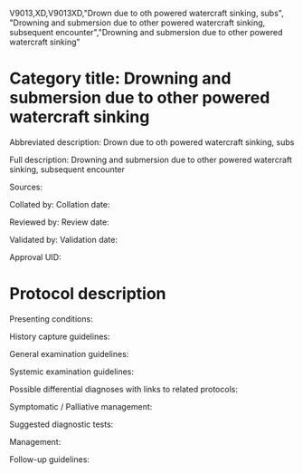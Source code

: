 V9013,XD,V9013XD,"Drown due to oth powered watercraft sinking, subs", "Drowning and submersion due to other powered watercraft sinking, subsequent encounter","Drowning and submersion due to other powered watercraft sinking"
# Category title: Drowning and submersion due to other powered watercraft sinking

Abbreviated description: Drown due to oth powered watercraft sinking, subs

Full description: Drowning and submersion due to other powered watercraft sinking, subsequent encounter

Sources:

Collated by:
Collation date:

Reviewed by:
Review date:

Validated by:
Validation date:

Approval UID:

# Protocol description

Presenting conditions:

History capture guidelines:

General examination guidelines:

Systemic examination guidelines:

Possible differential diagnoses with links to related protocols:

Symptomatic / Palliative management:

Suggested diagnostic tests:

Management:

Follow-up guidelines:
